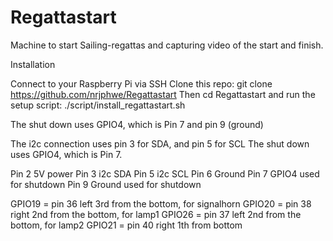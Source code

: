# Regattastart
Machine to start Sailing-regattas and capturing video of the start and finish.


Installation

Connect to your Raspberry Pi via SSH
Clone this repo: git clone https://github.com/nrjphwe/Regattastart
Then cd Regattastart 
and run the setup script: ./script/install_regattastart.sh


The shut down uses GPIO4, which is Pin 7 and pin 9 (ground)

The i2c connection uses pin 3 for SDA, and pin 5 for SCL
The shut down uses GPIO4, which is Pin 7.

Pin 2 5V power
Pin 3 i2c SDA
Pin 5 i2c SCL
Pin 6 Ground
Pin 7 GPIO4 used for shutdown
Pin 9 Ground used for shutdown

GPIO19 = pin 36 left 3rd from the bottom, for signalhorn
GPIO20 = pin 38 right 2nd from the bottom, for lamp1
GPIO26 = pin 37 left 2nd from the bottom, for lamp2
GPIO21 = pin 40 right 1th from bottom
